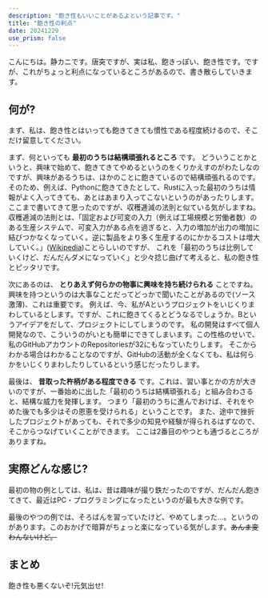 ```yaml
---
description: "飽き性もいいことがあるよという記事です。"
title: "飽き性の利点"
date: 20241229
use_prism: false
---
```

こんにちは。静カニです。唐突ですが、実は私、飽きっぽい、飽き性です。ですが、これがちょっと利点になっているところがあるので、書き散らしていきます。
## 何が?
まず、私は、飽き性とはいっても飽きてきても慣性である程度続けるので、そこだけ留意してください。

まず、何といっても **最初のうちは結構頑張れるところ** です。
どういうことかというと、興味で始めて、飽きてきてやめるというのをくりかえすのがわたしなのですが、興味があるうちは、ほかのことに飽きているので結構頑張れるのです。
そのため、例えば、Pythonに飽きてきたとして、Rustに入った最初のうちは情報がよく入ってきても、あとはあまり入ってこないというのがあったりします。
ここまで書いてきて思ったのですが、収穫逓減の法則と似ている気がしますね。
収穫逓減の法則とは、「固定および可変の入力（例えば工場規模と労働者数）のある生産システムで、可変入力がある点を過ぎると、入力の増加が出力の増加に結びつかなくなっていく。逆に製品をより多く生産するのにかかるコストは増大していく。」([Wikipedia](https://ja.wikipedia.org/wiki/%E5%8F%8E%E7%A9%AB%E9%80%93%E6%B8%9B))ことらしいのですが、
これを「最初のうちは比例していくけど、だんだんダメになっていく」と少々捻じ曲げて考えると、私の飽き性とピッタリです。

次にあるのは、 **とりあえず何らかの物事に興味を持ち続けられる** ことですね。興味を持つというのは大事なことだってどっかで聞いたことがあるので(ソース激薄)、これは重要です。
例えば、今、私がAというプロジェクトをいじくりまわしているとします。ですが、これに飽きてくるとどうなるでしょうか。Bというアイデアをだして、プロジェクトにしてしまうのです。
私の開発はすべて個人開発なので、こういうのがいとも簡単にできてしまいます。この性格のせいで、私のGitHubアカウントのRepositoriesが32にもなっていたりします。
そこからわかる場合はわかることなのですが、GitHubの活動が全くなくても、私は何らかをいじくりまわしたりしているという感じだったりします。

最後は、 **昔取った杵柄がある程度できる** です。これは、習い事とかの方が大きいのですが、一番始めに出した「最初のうちは結構頑張れる」と組み合わさると、結構な威力を発揮します。
つまり「最初のうちに進んでおけば、それをやめた後でも多少はその恩恵を受けられる」ということです。
また、途中で挫折したプロジェクトがあっても、それで多少の知見や経験が得られるはずなので、そこからつなげていくことができます。
ここは2番目のやつとも通づるところがありますね。
## 実際どんな感じ?
最初の物の例としては、私は、昔は趣味が撮り鉄だったのですが、だんだん飽きてきて、最近はPC・プログラミングになったというのが最も大きな例です。

最後のやつの例では、そろばんを習っていたけど、やめてしまった…。というのがあります。このおかげで暗算がちょっと楽になっている気がします。~~あんま変わんないけど。~~
## まとめ
飽き性も悪くないぞ!元気出せ!
